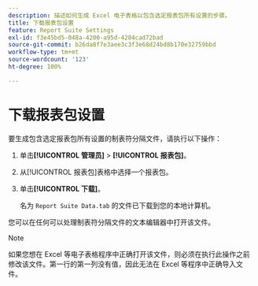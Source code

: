 ```yaml
---
description: 描述如何生成 Excel 电子表格以包含选定报表包所有设置的步骤。
title: 下载报表包设置
feature: Report Suite Settings
exl-id: f3e45bd5-048a-4200-a95d-4284cad72bad
source-git-commit: b26da8f7e3aee3c3f3e68d24bd8b170e32759bbd
workflow-type: tm+mt
source-wordcount: '123'
ht-degree: 100%

---
```


# 下载报表包设置

要生成包含选定报表包所有设置的制表符分隔文件，请执行以下操作：

1. 单击&#x200B;**[!UICONTROL 管理员]** > **[!UICONTROL 报表包]**。

2. 从[!UICONTROL 报表包]表格中选择一个报表包。

3. 单击&#x200B;**[!UICONTROL 下载]**。

   名为 `Report Suite Data.tab` 的文件已下载到您的本地计算机。

您可以在任何可以处理制表符分隔文件的文本编辑器中打开该文件。

>[!NOTE]
>
>   如果您想在 Excel 等电子表格程序中正确打开该文件，则必须在执行此操作之前修改该文件。第一行的第一列没有值，因此无法在 Excel 等程序中正确导入文件。
